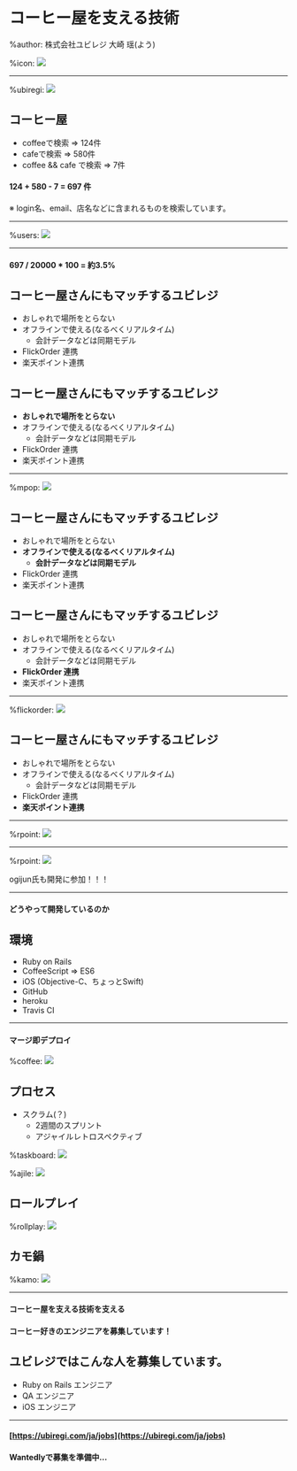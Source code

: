 # コーヒー屋を支える技術

%author: 株式会社ユビレジ 大崎 瑶(よう)

%icon: ![](youchan.jpg)

---

%ubiregi: ![](ubiregi.png)

## コーヒー屋

* coffeeで検索 => 124件
* cafeで検索 => 580件
* coffee && cafe で検索 => 7件

#### 124 + 580 - 7 = 697 件

※ login名、email、店名などに含まれるものを検索しています。

---

%users: ![](20thousand.png)

---

#### 697 / 20000 * 100 = 約3.5%

## コーヒー屋さんにもマッチするユビレジ

* おしゃれで場所をとらない
* オフラインで使える(なるべくリアルタイム)
    - 会計データなどは同期モデル
* FlickOrder 連携
* 楽天ポイント連携

## コーヒー屋さんにもマッチするユビレジ

* **おしゃれで場所をとらない**
* オフラインで使える(なるべくリアルタイム)
    - 会計データなどは同期モデル
* FlickOrder 連携
* 楽天ポイント連携

---

%mpop: ![](mpop.png)

## コーヒー屋さんにもマッチするユビレジ

* おしゃれで場所をとらない
* **オフラインで使える(なるべくリアルタイム)**
    - **会計データなどは同期モデル**
* FlickOrder 連携
* 楽天ポイント連携

## コーヒー屋さんにもマッチするユビレジ

* おしゃれで場所をとらない
* オフラインで使える(なるべくリアルタイム)
    - 会計データなどは同期モデル
* **FlickOrder 連携**
* 楽天ポイント連携

---

%flickorder: ![](flickorder.png)

## コーヒー屋さんにもマッチするユビレジ

* おしゃれで場所をとらない
* オフラインで使える(なるべくリアルタイム)
    - 会計データなどは同期モデル
* FlickOrder 連携
* **楽天ポイント連携**

---

%rpoint: ![](rpoint.jpg)

---

%rpoint: ![](rpoint.jpg)

<div class="ogijun"><p>ogijun氏も開発に参加！！！</p></div>

---
#### どうやって開発しているのか

## 環境

* Ruby on Rails
* CoffeeScript => ES6
* iOS (Objective-C、ちょっとSwift)
* GitHub
* heroku
* Travis CI

---

#### マージ即デプロイ

%coffee: ![](coffee.jpg)

## プロセス

* スクラム(？)
    - 2週間のスプリント
    - アジャイルレトロスペクティブ

%taskboard: ![](taskboard.jpg)

%ajile: ![](ajile.jpg)

## ロールプレイ

%rollplay: ![](rollplay.jpg)

## カモ鍋

%kamo: ![](kamo.jpg)

----

#### コーヒー屋を支える技術を支える
#### コーヒー好きのエンジニアを募集しています！

## ユビレジではこんな人を募集しています。

* Ruby on Rails エンジニア
* QA エンジニア
* iOS エンジニア

---

#### [https://ubiregi.com/ja/jobs](https://ubiregi.com/ja/jobs)

#### Wantedlyで募集を準備中…
